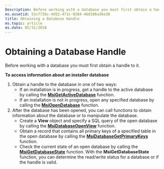 ```yaml
---
Description: Before working with a database you must first obtain a handle to it.
ms.assetid: 53cf73bc-4d52-471c-8384-46d106a36e38
title: Obtaining a Database Handle
ms.topic: article
ms.date: 05/31/2018
---
```


# Obtaining a Database Handle

Before working with a database you must first obtain a handle to it.

**To access information about an installer database**

1.  Obtain a handle to the database in one of two ways:
    -   If an installation is in progress, get a handle to the active database by calling the [**MsiGetActiveDatabase**](/windows/desktop/api/Msiquery/nf-msiquery-msigetactivedatabase) function.
    -   If an installation is not in progress, open any specified database by calling the [**MsiOpenDatabase**](/windows/desktop/api/Msiquery/nf-msiquery-msiopendatabasea) function.
2.  After the database has been opened, you can call functions to obtain information about the database or to manipulate the database.
    -   Create a **View** object and specify a SQL query of the open database by calling the [**MsiDatabaseOpenView**](/windows/desktop/api/Msiquery/nf-msiquery-msidatabaseopenviewa) function.
    -   Obtain a record that contains all primary keys of a specified table in the open database by calling the [**MsiDatabaseGetPrimaryKeys**](/windows/desktop/api/Msiquery/nf-msiquery-msidatabasegetprimarykeysa) function.
    -   Check the current state of an open database by calling the [**MsiGetDatabaseState**](/windows/desktop/api/Msiquery/nf-msiquery-msigetdatabasestate) function. With the **MsiGetDatabaseState** function, you can determine the read/write status for a database or if the handle is valid.

 

 



